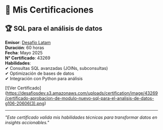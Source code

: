 # 📜 Mis Certificaciones  

## 🏆 SQL para el análisis de datos  
**Emisor**: [Desafío Latam](https://www.desafiolatam.com)  
**Duración**: 60 horas  
**Fecha**: Mayo 2025  
**N° Certificado**: 43269  
**Habilidades**:  
✔ Consultas SQL avanzadas (JOINs, subconsultas)  
✔ Optimización de bases de datos  
✔ Integración con Python para análisis  

[![Ver Certificado] (https://desafiosdev.s3.amazonaws.com/uploads/certification/image/43269/certificado-aprobacion-de-modulo-nuevo-sql-para-el-analisis-de-datos-g106-20606(3).png)  

---

*"Este certificado valida mis habilidades técnicas para transformar datos en insights accionables."*
